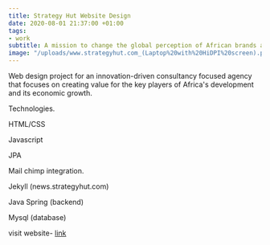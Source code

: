 ```yaml
---
title: Strategy Hut Website Design
date: 2020-08-01 21:37:00 +01:00
tags:
- work
subtitle: A mission to change the global perception of African brands and institutions.
image: "/uploads/www.strategyhut.com_(Laptop%20with%20HiDPI%20screen).png"
---
```


Web design project for an innovation-driven consultancy focused agency that focuses on creating value for the key players of Africa's development and its economic growth.

Technologies.
<p>HTML/CSS</p>
<p>Javascript</p>
<p>JPA</p>
<p>Mail chimp integration.</p>
<p>Jekyll (news.strategyhut.com)</p>
<p>Java Spring (backend)</p>
<p>Mysql (database)</p>

visit website- [link](https://www.strategyhut.com/)
